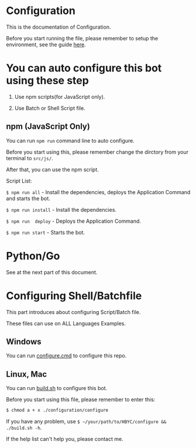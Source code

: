 # Configuration
This is the documentation of Configuration.

Before you start running the file, please remember to setup the environment, see the guide [here](./guide/Setup.md).


# You can auto configure this bot using these step
1. Use npm scripts(for JavaScript only).

2. Use Batch or Shell Script file.

## npm (JavaScript Only)
You can run `npm run` command line to auto configure.

Before you start using this, please remember change the dirctory from your terminal to `src/js/`.

After that, you can use the npm script.

Script List:

`$ npm run all` - Install the dependencies, deploys the Application Command and starts the bot.

`$ npm run install` - Install the dependencies.

`$ npm run  deploy` - Deploys the Application Command.

`$ npm run start` - Starts the bot.


# Python/Go
See at the next part of this document.

# Configuring Shell/Batchfile
This part introduces about configuring Script/Batch file.

These files can use on ALL Languages Examples. 


## Windows
You can run [configure.cmd](../configuration/configure.cmd) to configure this repo.

## Linux, Mac
You can run [build.sh](../configuration/configure) to configure this bot.

Before you start using this file, please remember to enter this:
```bash
$ chmod a + x ./configuration/configure
```

If you have any problem, use `$ ~/your/path/to/HBYC/configure && ./build.sh -h`.

If the help list can't help you, please contact me.
